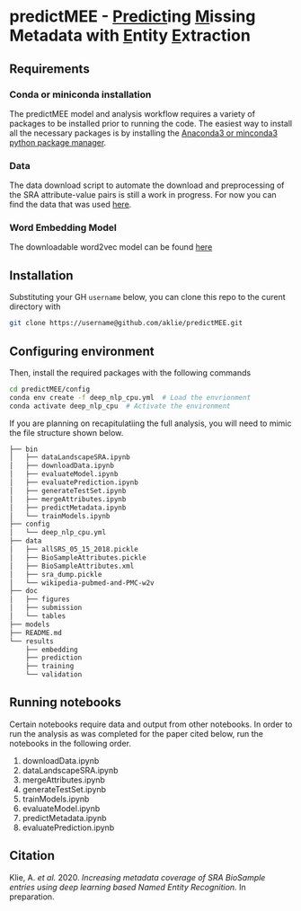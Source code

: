 # predictMEE - <ins>Predict</ins>ing <ins>M</ins>issing Metadata with <ins>E</ins>ntity <ins>E</ins>xtraction

## Requirements

### Conda or miniconda installation
The predictMEE model and analysis workflow requires a variety of packages to be installed prior to running the code. The easiest way to install all the necessary packages is by installing the [Anaconda3 or minconda3 python package manager](https://docs.conda.io/projects/conda/en/latest/user-guide/install/download.html).

### Data
The data download script to automate the download and preprocessing of the SRA attribute-value pairs is still a work in progress. For now you can find the data that was used [here](https://drive.google.com/drive/u/0/folders/11-h1sSSKtuy0fbmMl24iLN0L68y0rt7-). 

### Word Embedding Model
The downloadable word2vec model can be found [here](https://github.com/cambridgeltl/BioNLP-2016)

## Installation
Substituting your GH `username` below, you can clone this repo to the curent directory with
```bash
git clone https://username@github.com/aklie/predictMEE.git
```

## Configuring environment
Then, install the required packages with the following commands
```bash
cd predictMEE/config
conda env create -f deep_nlp_cpu.yml  # Load the envrionment
conda activate deep_nlp_cpu  # Activate the environment
```

If you are planning on recapitulatiing the full analysis, you will need to mimic the file structure shown below.
```bash
├── bin
│   ├── dataLandscapeSRA.ipynb
│   ├── downloadData.ipynb
│   ├── evaluateModel.ipynb
│   ├── evaluatePrediction.ipynb
│   ├── generateTestSet.ipynb
│   ├── mergeAttributes.ipynb
│   ├── predictMetadata.ipynb
│   └── trainModels.ipynb
├── config
│   └── deep_nlp_cpu.yml
├── data
│   ├── allSRS_05_15_2018.pickle
│   ├── BioSampleAttributes.pickle
│   ├── BioSampleAttributes.xml
│   ├── sra_dump.pickle
│   └── wikipedia-pubmed-and-PMC-w2v
├── doc
│   ├── figures
│   ├── submission
│   └── tables
├── models
├── README.md
└── results
    ├── embedding
    ├── prediction
    ├── training
    └── validation
```

## Running notebooks
Certain notebooks require data and output from other notebooks. In order to run the analysis as was completed for the paper cited below, run the notebooks in the following order.
1. downloadData.ipynb
2. dataLandscapeSRA.ipynb
3. mergeAttributes.ipynb
3. generateTestSet.ipynb
4. trainModels.ipynb
5. evaluateModel.ipynb
6. predictMetadata.ipynb
7. evaluatePrediction.ipynb

## Citation
Klie, A. *et al.* 2020. *Increasing metadata coverage of SRA BioSample entries using deep learning based Named Entity Recognition.* In preparation.


